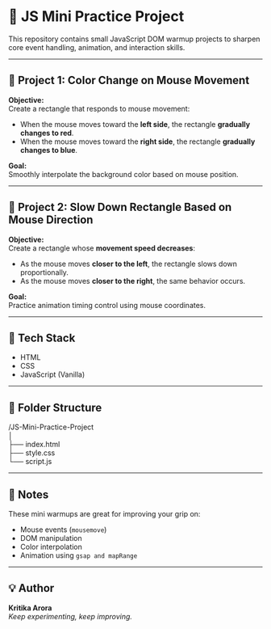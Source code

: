 # 🎯 JS Mini Practice Project

This repository contains small JavaScript DOM warmup projects to sharpen core event handling, animation, and interaction skills.

---

## 🔸 Project 1: Color Change on Mouse Movement

**Objective:**  
Create a rectangle that responds to mouse movement:
- When the mouse moves toward the **left side**, the rectangle **gradually changes to red**.
- When the mouse moves toward the **right side**, the rectangle **gradually changes to blue**.

**Goal:**  
Smoothly interpolate the background color based on mouse position.

---

## 🔸 Project 2: Slow Down Rectangle Based on Mouse Direction

**Objective:**  
Create a rectangle whose **movement speed decreases**:
- As the mouse moves **closer to the left**, the rectangle slows down proportionally.
- As the mouse moves **closer to the right**, the same behavior occurs.

**Goal:**  
Practice animation timing control using mouse coordinates.

---

## 🚀 Tech Stack
- HTML
- CSS
- JavaScript (Vanilla)

---

## 📁 Folder Structure
/JS-Mini-Practice-Project <br>
│ <br>
├── index.html <br>
├── style.css <br>
└── script.js<br>

---

## 📝 Notes
These mini warmups are great for improving your grip on:
- Mouse events (`mousemove`)
- DOM manipulation
- Color interpolation
- Animation using `gsap and mapRange`

---

## 💡 Author
**Kritika Arora**  
_Keep experimenting, keep improving._

